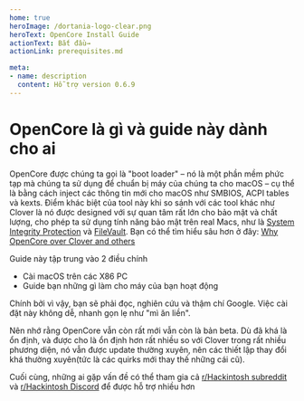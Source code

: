 ```yaml
---
home: true
heroImage: /dortania-logo-clear.png
heroText: OpenCore Install Guide
actionText: Bắt đầu→
actionLink: prerequisites.md

meta:
- name: description
  content: Hỗ trợ version 0.6.9
---
```


# OpenCore là gì và guide này dành cho ai

OpenCore được chúng ta gọi là "boot loader" – nó là một phần mềm phức tạp mà chúng ta sử dụng để chuẩn bị máy của chúng ta cho macOS – cụ thể là bằng cách inject các thông tin mới cho macOS như SMBIOS, ACPI tables và kexts. Điểm khác biệt của tool này khi so sánh với các tool khác như Clover là nó được designed với sự quan tâm rất lớn cho bảo mật và chất lượng, cho phép ta sử dụng tính năng bảo mật trên real Macs, như là [System Integrity Protection](https://support.apple.com/en-ca/HT204899) và [FileVault](https://support.apple.com/en-ca/HT204837). Bạn có thể tìm hiểu sâu hơn ở đây: [Why OpenCore over Clover and others](why-oc.md)

Guide này tập trung vào 2 điều chính

* Cài macOS trên các X86 PC
* Guide bạn những gì làm cho máy của bạn hoạt động

Chính bởi vì vậy, bạn sẽ phải đọc, nghiên cứu và thậm chí Google. Việc cài đặt này không dễ, nhanh gọn lẹ như "mì ăn liền".

Nên nhớ rằng OpenCore vẫn còn rất mới vẫn còn là bản beta. Dù đã khá là ổn định, và được cho là ổn định hơn rất nhiều so với Clover trong rất nhiều phương diện, nó vẫn được update thường xuyên, nên các thiết lập thay đổi khá thường xuyên(tức là các quirks mới thay thế những cái cũ).

Cuối cùng, những ai gặp vấn đề có thể tham gia cả [r/Hackintosh subreddit](https://www.reddit.com/r/hackintosh/) và [r/Hackintosh Discord](https://discord.gg/u8V7N5C) để được hỗ trợ nhiều hơn
